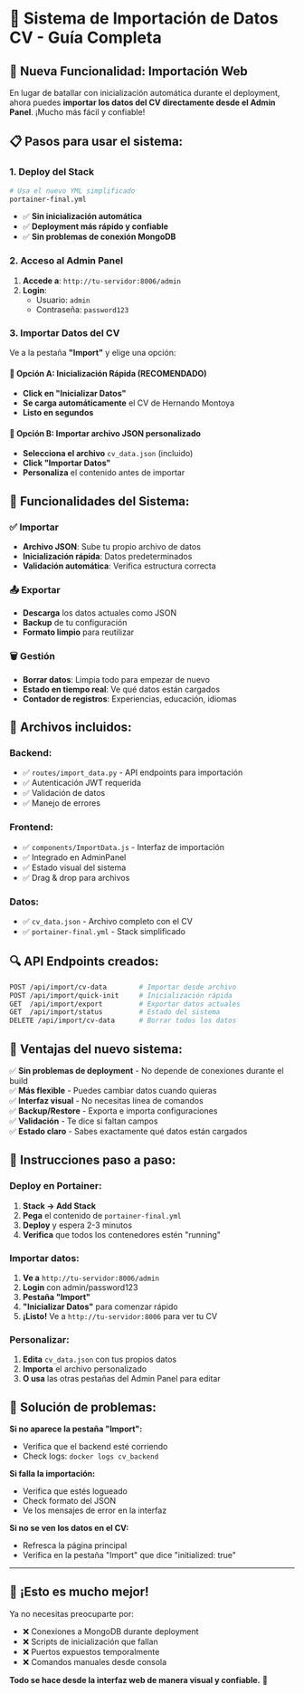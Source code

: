 # 🚀 Sistema de Importación de Datos CV - Guía Completa

## 🎯 **Nueva Funcionalidad: Importación Web**

En lugar de batallar con inicialización automática durante el deployment, ahora puedes **importar los datos del CV directamente desde el Admin Panel**. ¡Mucho más fácil y confiable!

## 📋 **Pasos para usar el sistema:**

### **1. Deploy del Stack**
```bash
# Usa el nuevo YML simplificado
portainer-final.yml
```
- ✅ **Sin inicialización automática**
- ✅ **Deployment más rápido y confiable**
- ✅ **Sin problemas de conexión MongoDB**

### **2. Acceso al Admin Panel**
1. **Accede a**: `http://tu-servidor:8006/admin`
2. **Login**: 
   - Usuario: `admin`
   - Contraseña: `password123`

### **3. Importar Datos del CV**
Ve a la pestaña **"Import"** y elige una opción:

#### **🚀 Opción A: Inicialización Rápida (RECOMENDADO)**
- **Click en "Inicializar Datos"**
- **Se carga automáticamente** el CV de Hernando Montoya
- **Listo en segundos**

#### **📁 Opción B: Importar archivo JSON personalizado**
- **Selecciona el archivo** `cv_data.json` (incluido)
- **Click "Importar Datos"**
- **Personaliza** el contenido antes de importar

## 🔧 **Funcionalidades del Sistema:**

### **✅ Importar**
- **Archivo JSON**: Sube tu propio archivo de datos
- **Inicialización rápida**: Datos predeterminados
- **Validación automática**: Verifica estructura correcta

### **📤 Exportar**
- **Descarga** los datos actuales como JSON
- **Backup** de tu configuración
- **Formato limpio** para reutilizar

### **🗑️ Gestión**
- **Borrar datos**: Limpia todo para empezar de nuevo
- **Estado en tiempo real**: Ve qué datos están cargados
- **Contador de registros**: Experiencias, educación, idiomas

## 📁 **Archivos incluidos:**

### **Backend:**
- ✅ `routes/import_data.py` - API endpoints para importación
- ✅ Autenticación JWT requerida
- ✅ Validación de datos
- ✅ Manejo de errores

### **Frontend:**
- ✅ `components/ImportData.js` - Interfaz de importación
- ✅ Integrado en AdminPanel
- ✅ Estado visual del sistema
- ✅ Drag & drop para archivos

### **Datos:**
- ✅ `cv_data.json` - Archivo completo con el CV
- ✅ `portainer-final.yml` - Stack simplificado

## 🔍 **API Endpoints creados:**

```bash
POST /api/import/cv-data        # Importar desde archivo
POST /api/import/quick-init     # Inicialización rápida
GET  /api/import/export         # Exportar datos actuales
GET  /api/import/status         # Estado del sistema
DELETE /api/import/cv-data      # Borrar todos los datos
```

## 🚀 **Ventajas del nuevo sistema:**

✅ **Sin problemas de deployment** - No depende de conexiones durante el build  
✅ **Más flexible** - Puedes cambiar datos cuando quieras  
✅ **Interfaz visual** - No necesitas línea de comandos  
✅ **Backup/Restore** - Exporta e importa configuraciones  
✅ **Validación** - Te dice si faltan campos  
✅ **Estado claro** - Sabes exactamente qué datos están cargados  

## 📝 **Instrucciones paso a paso:**

### **Deploy en Portainer:**
1. **Stack → Add Stack**
2. **Pega** el contenido de `portainer-final.yml`
3. **Deploy** y espera 2-3 minutos
4. **Verifica** que todos los contenedores estén "running"

### **Importar datos:**
1. **Ve a** `http://tu-servidor:8006/admin`
2. **Login** con admin/password123
3. **Pestaña "Import"**
4. **"Inicializar Datos"** para comenzar rápido
5. **¡Listo!** Ve a `http://tu-servidor:8006` para ver tu CV

### **Personalizar:**
1. **Edita** `cv_data.json` con tus propios datos
2. **Importa** el archivo personalizado
3. **O usa** las otras pestañas del Admin Panel para editar

## 🔧 **Solución de problemas:**

**Si no aparece la pestaña "Import":**
- Verifica que el backend esté corriendo
- Check logs: `docker logs cv_backend`

**Si falla la importación:**
- Verifica que estés logueado
- Check formato del JSON
- Ve los mensajes de error en la interfaz

**Si no se ven los datos en el CV:**
- Refresca la página principal
- Verifica en la pestaña "Import" que dice "initialized: true"

---

## 🎉 **¡Esto es mucho mejor!**

Ya no necesitas preocuparte por:
- ❌ Conexiones a MongoDB durante deployment
- ❌ Scripts de inicialización que fallan
- ❌ Puertos expuestos temporalmente
- ❌ Comandos manuales desde consola

**Todo se hace desde la interfaz web de manera visual y confiable.** 🚀